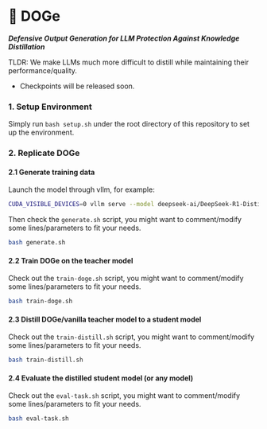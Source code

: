 # 🐶 DOGe

**_Defensive Output Generation for LLM Protection Against Knowledge Distillation_**

TLDR: We make LLMs much more difficult to distill while maintaining their performance/quality.

* Checkpoints will be released soon.

### 1. Setup Environment

Simply run `bash setup.sh` under the root directory of this repository to set up the environment.

### 2. Replicate DOGe

#### 2.1 Generate training data

Launch the model through vllm, for example:

```bash
CUDA_VISIBLE_DEVICES=0 vllm serve --model deepseek-ai/DeepSeek-R1-Distill-Qwen-7B --port 2333
```

Then check the `generate.sh` script, you might want to comment/modify some lines/parameters to fit your needs.

```bash
bash generate.sh
```

#### 2.2 Train DOGe on the teacher model

Check out the `train-doge.sh` script, you might want to comment/modify some lines/parameters to fit your needs.

```bash
bash train-doge.sh
```

#### 2.3 Distill DOGe/vanilla teacher model to a student model

Check out the `train-distill.sh` script, you might want to comment/modify some lines/parameters to fit your needs.

```bash
bash train-distill.sh
```

#### 2.4 Evaluate the distilled student model (or any model)

Check out the `eval-task.sh` script, you might want to comment/modify some lines/parameters to fit your needs.

```bash
bash eval-task.sh
```

